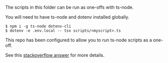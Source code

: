The scripts in this folder can be run as one-offs with ts-node.

You will need to have ts-node and dotenv installed globally.

```
$ npm i -g ts-node dotenv-cli
$ dotenv -e .env.local -- tsx scripts/<myscript>.ts

```

This repo has been configured to allow you to run ts-node scripts as a one-off.

See this [stackoverflow answer](https://stackoverflow.com/a/70515138) for more details.
